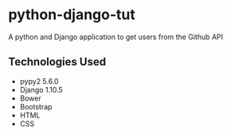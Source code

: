 # python-django-tut
A python and Django application to get users from the Github API

## Technologies Used
- pypy2 5.6.0
- Django 1.10.5
- Bower
- Bootstrap
- HTML
- CSS